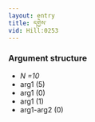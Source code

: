 ```yaml
---
layout: entry
title: དགྱེས་
vid: Hill:0253
---
```

### Argument structure
* _N =10_
* arg1 (5)
* arg1 (0)
* arg1 (1)
* arg1-arg2 (0)
